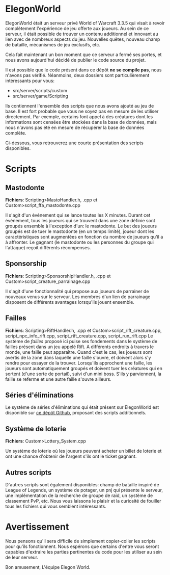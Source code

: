 # ElegonWorld
ElegonWorld était un serveur privé World of Warcraft 3.3.5 qui visait à revoir complètement l'expérience de jeu offerte aux joueurs. Au sein de ce serveur, il était possible de trouver
un contenu additionnel et innovant au lien avec de nombreux aspects du jeu. Nouvelles quêtes, nouveau champ de bataille, mécanismes de jeu exclusifs, etc.

Cela fait maintenant un bon moment que ce serveur a fermé ses portes, et nous avons aujourd'hui décidé de publier le code source du projet. 

Il est possible que le code présent dans ce dépôt __ne se compile pas__, nous n'avons pas vérifié. Néanmoins, deux dossiers sont particulièrement intéressants pour vous:
* src/server/scripts/custom
* src/server/game/Scripting

Ils contiennent l'ensemble des scripts que nous avons ajouté au jeu de base. Il est fort probable que vous ne soyez pas en mesure de les utiliser directement. Par exemple, certains font appel à des créatures
dont les informations sont censées être stockées dans la base de données, mais nous n'avons pas été en mesure de récupérer la base de données complète. 

Ci-dessous, vous retrouverez une courte présentation des scripts disponibles.

# Scripts 
## Mastodonte
__Fichiers__: Scripting>MastoHandler.h, .cpp et Custom>script\_ffa\_mastodonte.cpp

Il s'agit d'un événement qui se lance toutes les X minutes. Durant cet événement, tous les joueurs qui se trouvent dans une zone définie sont groupés ensemble à l'exception d'un: le mastodonte.
Le but des joueurs groupés est de tuer le mastodonte (en un temps limité), joueur dont les caractéristiques sont augmentées en fonction du nombre de joueurs qu'il a à affronter.
Le gagnant (le mastodonte ou les personnes du groupe qui l'attaque) reçoit différents récompenses.

## Sponsorship
__Fichiers__: Scripting>SponsorshipHandler.h, .cpp et Custom>script\_creature\_parrainage.cpp

Il s'agit d'une fonctionnalité qui propose aux joueurs de parrainer de nouveaux venus sur le serveur. Les membres d'un lien de parrainage disposent de différents avantages lorsqu'ils jouent ensemble.

## Failles
__Fichiers__: Scripting>RiftHandler.h, .cpp et Custom>script\_rift\_creature.cpp, script\_npc\_info\_rift.cpp, script\_rift\_creature.cpp, script\_run\_rift.cpp
Le système de _failles_ proposé ici puise ses fondements dans le système de failles présent dans un jeu appelé Rift. A différents endroits à travers le monde, une faille peut apparaître. Quand c'est le cas, les joueurs
sont avertis de la zone dans laquelle une faille s'ouvre, et doivent alors s'y rendre pour essayer de la trouver.
Lorsqu'ils approchent une faille, les joueurs sont automatiquement groupés et doivent tuer les créatures qui en sortent (d'une sorte de portail), suivi d'un mini boss. S'ils y parviennent, la faille se referme et une autre faille s'ouvre ailleurs.

## Séries d'éliminations
Le système de séries d'éliminations qui était présent sur ElegonWorld est disponible sur [ce dépôt Github](https://github.com/AmaVic/Maelstrom-Scripts), proposant des scripts additionnels. 

## Système de loterie
__Fichiers__: Custom>Lottery\_System.cpp

Un système de loterie où les joueurs peuvent acheter un billet de loterie et ont une chance d'obtenir de l'argent s'ils ont le ticket gagnant.

## Autres scripts
D'autres scripts sont également disponibles: champ de bataille inspiré de League of Legends, un système de potager, un pnj qui présente le serveur, une implémentation de la recherche de groupe de raid, un système de classement PvP, etc.
Nous vous laissons le plaisir et la curiosité de fouiller tous les fichiers qui vous semblent intéressants.

# Avertissement
Nous pensons qu'il sera difficile de simplement copier-coller les scripts pour qu'ils fonctionnent. Nous espérons que certains d'entre vous seront capables d'extraire les parties pertinentes du code pour les utiliser au sein de leur serveur.

Bon amusement,
L'équipe Elegon World. 
